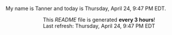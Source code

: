 My name is Tanner and today is Thursday, April 24, 9:47 PM EDT.

<p align="center">This <i>README</i> file is generated <b>every 3 hours</b>!</br>Last refresh: Thursday, April 24, 9:47 PM EDT<br /></p>

